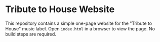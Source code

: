 # Tribute to House Website

This repository contains a simple one-page website for the "Tribute to House" music label. Open `index.html` in a browser to view the page. No build steps are required.
